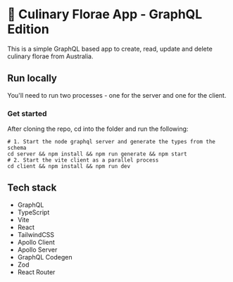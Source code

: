 # 🌱 Culinary Florae App - GraphQL Edition

This is a simple GraphQL based app to create, read, update and delete culinary florae from Australia.

## Run locally

You'll need to run two processes - one for the server and one for the client.

### Get started

After cloning the repo, cd into the folder and run the following:

```shell
# 1. Start the node graphql server and generate the types from the schema
cd server && npm install && npm run generate && npm start
# 2. Start the vite client as a parallel process
cd client && npm install && npm run dev
```

## Tech stack

- GraphQL
- TypeScript
- Vite
- React
- TailwindCSS
- Apollo Client
- Apollo Server
- GraphQL Codegen
- Zod
- React Router
